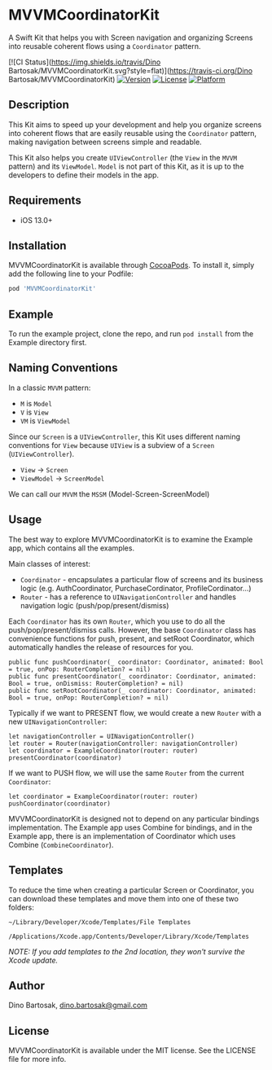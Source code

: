 # MVVMCoordinatorKit

A Swift Kit that helps you with Screen navigation and organizing Screens into reusable coherent flows using a `Coordinator` pattern.

[![CI Status](https://img.shields.io/travis/Dino Bartosak/MVVMCoordinatorKit.svg?style=flat)](https://travis-ci.org/Dino Bartosak/MVVMCoordinatorKit)
[![Version](https://img.shields.io/cocoapods/v/MVVMCoordinatorKit.svg?style=flat)](https://cocoapods.org/pods/MVVMCoordinatorKit)
[![License](https://img.shields.io/cocoapods/l/MVVMCoordinatorKit.svg?style=flat)](https://cocoapods.org/pods/MVVMCoordinatorKit)
[![Platform](https://img.shields.io/cocoapods/p/MVVMCoordinatorKit.svg?style=flat)](https://cocoapods.org/pods/MVVMCoordinatorKit)

## Description

This Kit aims to speed up your development and help you organize screens into coherent flows that are easily reusable using the `Coordinator` pattern, making navigation between screens simple and readable.

This Kit also helps you create `UIViewController` (the `View` in the `MVVM` pattern) and its `ViewModel`. `Model` is not part of this Kit, as it is up to the developers to define their models in the app.

## Requirements

- iOS 13.0+

## Installation

MVVMCoordinatorKit is available through [CocoaPods](https://cocoapods.org). To install
it, simply add the following line to your Podfile:

```ruby
pod 'MVVMCoordinatorKit'
```

## Example

To run the example project, clone the repo, and run `pod install` from the Example directory first.

## Naming Conventions
In a classic `MVVM` pattern:
- `M` is `Model`
- `V` is `View`
- `VM` is `ViewModel`

Since our `Screen` is a `UIViewController`, this Kit uses different naming conventions for `View` because `UIView` is a subview of a `Screen` (`UIViewController`).
- `View` -> `Screen`
- `ViewModel` -> `ScreenModel`

We can call our `MVVM` the `MSSM` (Model-Screen-ScreenModel)

## Usage

The best way to explore MVVMCoordinatorKit is to examine the Example app, which contains all the examples.

Main classes of interest:

- `Coordinator` - encapsulates a particular flow of screens and its business logic (e.g. AuthCoordinator, PurchaseCordinator, ProfileCordinator...)
- `Router` - has a reference to `UINavigationController` and handles navigation logic (push/pop/present/dismiss)

Each `Coordinator` has its own `Router`, which you use to do all the push/pop/present/dismiss calls. However, the base `Coordinator` class has convenience functions for push, present, and setRoot Coordinator, which automatically handles the release of resources for you.

```
public func pushCoordinator(_ coordinator: Coordinator, animated: Bool = true, onPop: RouterCompletion? = nil)
public func presentCoordinator(_ coordinator: Coordinator, animated: Bool = true, onDismiss: RouterCompletion? = nil)
public func setRootCoordinator(_ coordinator: Coordinator, animated: Bool = true, onPop: RouterCompletion? = nil)
```

Typically if we want to PRESENT flow, we would create a new `Router` with a new `UINavigationController`:
```
let navigationController = UINavigationController()
let router = Router(navigationController: navigationController)
let coordinator = ExampleCoordinator(router: router)
presentCoordinator(coordinator)
```

If we want to PUSH flow, we will use the same `Router` from the current `Coordinator`:
```
let coordinator = ExampleCoordinator(router: router)
pushCoordinator(coordinator)
```

MVVMCoordinatorKit is designed not to depend on any particular bindings implementation. The Example app uses Combine for bindings, and in the Example app, there is an implementation of Coordinator which uses Combine (`CombineCoordinator`).

## Templates

To reduce the time when creating a particular Screen or Coordinator, you can download these templates and move them into one of these two folders:

```
~/Library/Developer/Xcode/Templates/File Templates
```
```
/Applications/Xcode.app/Contents/Developer/Library/Xcode/Templates
```
*NOTE: If you add templates to the 2nd location, they won't survive the Xcode update.*

## Author

Dino Bartosak, dino.bartosak@gmail.com

## License

MVVMCoordinatorKit is available under the MIT license. See the LICENSE file for more info.
